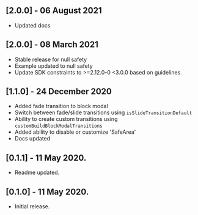 ## [2.0.0] - 06 August 2021
* Updated docs

## [2.0.0] - 08 March 2021
* Stable release for null safety
* Example updated to null safety
* Update SDK constraints to >=2.12.0-0 <3.0.0 based on guidelines

## [1.1.0] - 24 December 2020

* Added fade transition to block modal
* Switch between fade/slide transitions using `isSlideTransitionDefault`
* Ability to create custom transitions using `customBuildBlockModalTransitions`
* Added ability to disable or customize 'SafeArea'
* Docs updated
  
## [0.1.1] - 11 May 2020.

* Readme updated.

## [0.1.0] - 11 May 2020.

* Initial release.
